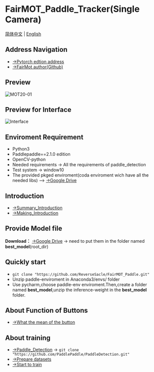 **FairMOT_Paddle_Tracker(Single Camera)**
===
[简体中文](https://github.com/ReverseSacle/FairMOT_paddle/blob/main/README.md) | [English](https://github.com/ReverseSacle/FairMOT_paddle/blob/main/README_en.md)

Address Navigation
---
+ [→Pytorch edtion address](https://github.com/ReverseSacle/FairMOT-Pytorch-Tracker_Basic)
+ [→FairMot author(Github)](https://github.com/ifzhang/FairMOT)

Preview
---
![MOT20-01](https://github.com/ReverseSacle/FairMOT_Paddle/blob/main/docs/MOT20-01.gif)

Preview for Interface
---
![Interface](https://user-images.githubusercontent.com/73418195/126273708-42a9aec3-a07f-4102-aaf2-3a6f5cadf2b5.png)



Enviroment Requirement
---
+ Python3
+ Paddlepaddle==2.1.0 edition
+ OpenCV-python
+ Needed requirements → All the requirements of paddle_detection
+ Test system → window10
+ The provided pkged enviroment(coda enviroment wich have all the needed libs) --> [→Google Drive](https://drive.google.com/file/d/11Wxn3kojjrbd-YL59h8dfg3eQLt0IJmn/view?usp=sharing)

Introduction
---
+ [→Summary_Introduction](https://github.com/ReverseSacle/FairMOT_paddle/blob/main/docs/Introduction_en.md)
+ [→Making_Introduction](https://github.com/ReverseSacle/FairMOT_paddle/blob/main/docs/Making_Introduction_en.md)

Provide Model file
---
**Download：** [→Google Drive](https://drive.google.com/file/d/1PRkK0G5-I9t63cT_YgCetKSpxQEecZ7-/view?usp=sharing) → need to put them in  the folder named __best_model__(root_dir)

Quickly start
---
+ ```git clone "https://github.com/ReverseSacle/FairMOT_Paddle.git"```
+ Unzip paddle-enviroment in Anaconda3/envs/ folder
+ Use pycharm,choose paddle-env enviroment.Then,create a folder named **best_model**,unzip the inference-weight in the __best_model__ folder.

About Function of Buttons
---
+ [→What the mean of the button](https://github.com/ReverseSacle/FairMOT-Paddle-Tracker_Basic/blob/main/docs/The_button_function_en.md)



About training
---
+ [→Paddle_Detection](https://github.com/PaddlePaddle/PaddleDetection) → ```git clone "https://github.com/PaddlePaddle/PaddleDetection.git" ```
+ [→Prepare datasets](https://github.com/PaddlePaddle/PaddleDetection/blob/release/2.1/configs/mot/README.md)
+ [→Start to train](https://github.com/PaddlePaddle/PaddleDetection/tree/release/2.1/configs/mot/fairmot)
